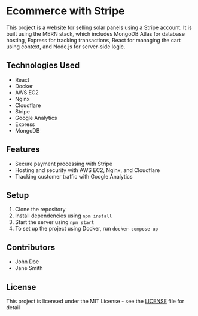 # Ecommerce with Stripe
This project is a website for selling solar panels using a Stripe account. It is built using the MERN stack, which includes MongoDB Atlas for database hosting, Express for tracking transactions, React for managing the cart using context, and Node.js for server-side logic.
## Technologies Used
- React
- Docker
- AWS EC2
- Nginx
- Cloudflare
- Stripe
- Google Analytics
- Express
- MongoDB
## Features
- Secure payment processing with Stripe
- Hosting and security with AWS EC2, Nginx, and Cloudflare
- Tracking customer traffic with Google Analytics
## Setup
1. Clone the repository
2. Install dependencies using `npm install`
3. Start the server using `npm start`
4. To set up the project using Docker, run `docker-compose up`
## Contributors
- John Doe
- Jane Smith
## License
This project is licensed under the MIT License - see the [LICENSE](LICENSE) file for detail
